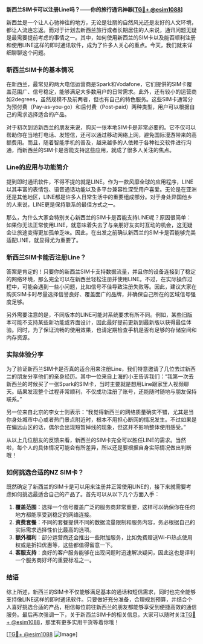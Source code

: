 **新西兰SIM卡可以注册Line吗？——你的旅行通讯神器[[TG💪+ @esim1088](https://t.me/s/esim1088)]**

新西兰是一个让人心驰神往的地方，无论是壮丽的自然风光还是友好的人文环境，都让人流连忘返。而对于计划去新西兰旅行或者长期居住的人来说，通讯问题无疑是最需要提前考虑的事情之一。其中，如何使用新西兰的SIM卡以及能否顺利注册和使用LINE这样的即时通讯软件，成为了许多人关心的重点。今天，我们就来详细聊聊这个问题。

### 新西兰SIM卡的基本情况

在新西兰，最常见的两大电信运营商是Spark和Vodafone，它们提供的SIM卡覆盖范围广、信号稳定，能够满足大多数用户的日常需求。此外，还有较小的运营商如2degrees，虽然规模不及前两者，但也有自己的特色服务。这些SIM卡通常分为预付费（Pay-as-you-go）和后付费（Post-paid）两种类型，用户可以根据自己的需求选择适合的产品。

对于初次到访新西兰的朋友来说，购买一张本地SIM卡是非常必要的。它不仅可以帮助你在当地打电话、发短信，还可以通过移动网络上网，避免国际漫游带来的高额费用。而且，随着智能手机的普及，越来越多的人依赖于各种社交软件进行沟通，而新西兰的SIM卡是否能支持这些应用，就成了很多人关注的焦点。

### Line的应用与功能简介

提到即时通讯软件，不得不提的就是LINE。作为一款风靡全球的应用程序，LINE以其丰富的表情包、语音通话功能以及多平台兼容性深受用户喜爱。无论是在亚洲还是其他地区，LINE都是许多人日常生活中的重要组成部分。对于身处异国他乡的人来说，LINE更是保持联系的最佳方式之一。

那么，为什么大家会特别关心新西兰的SIM卡是否能支持LINE呢？原因很简单：如果你无法正常使用LINE，就意味着失去了与亲朋好友实时互动的机会，这无疑会让旅途变得更加孤单乏味。因此，在出发之前确认新西兰的SIM卡是否能够完美适配LINE，就显得尤为重要了。

### 新西兰SIM卡能否注册Line？

答案是肯定的！只要你的新西兰SIM卡支持数据流量，并且你的设备连接到了稳定的网络环境，那么完全可以在新西兰轻松注册并使用LINE。不过，在实际操作过程中，可能会遇到一些小问题，比如信号不佳导致注册失败等。因此，建议大家在购买SIM卡时尽量选择信誉良好、覆盖面广的品牌，并确保自己所在的区域信号强度足够。

另外需要注意的是，不同版本的LINE可能对系统要求有所不同。例如，某些旧版本可能不支持某些新功能或界面设计，因此最好提前更新到最新版以获得最佳体验。同时，为了保证流畅的使用效果，也请定期检查手机是否有足够的存储空间和内存资源。

### 实际体验分享

为了验证新西兰SIM卡是否真的适合用来注册Line，我们特意邀请了几位去过新西兰的朋友分享他们的亲身经历。其中一位来自上海的小王告诉我们：“我第一次去新西兰的时候买了一张Spark的SIM卡，当时主要就是想用Line跟家里人视频聊天。结果发现整个过程非常顺利，不仅成功注册了账号，还能随时随地与朋友保持联系。”

另一位来自北京的李女士则表示：“我觉得新西兰的网络质量确实不错，尤其是当你身处城市中心或者热门景点附近时，根本不用担心断网的情况发生。不过如果是在偏远山区的话，偶尔会出现短暂掉线的现象，但这并不影响整体使用感受。”

从以上几位朋友的反馈来看，新西兰的SIM卡完全可以胜任LINE的需求。当然啦，每个人的具体情况可能会有所差异，所以还是要根据自身实际情况做出判断哦！

### 如何挑选合适的NZ SIM卡？

既然确定了新西兰的SIM卡是可以用来注册并正常使用LINE的，接下来就需要考虑如何挑选最适合自己的产品了。首先可以从以下几个方面入手：

1. **覆盖范围**：选择一个信号覆盖广泛的服务商非常重要，这样可以确保你在任何地方都能享受到稳定的网络连接。
2. **资费套餐**：不同的套餐提供不同的数据流量限制和服务内容，务必根据自己的实际需求选择性价比最高的选项。
3. **额外福利**：部分运营商还会推出一些附加服务，比如免费赠送Wi-Fi热点使用权或是折扣优惠等，这些都值得留意一下。
4. **客服支持**：良好的客户服务能够在出现问题时迅速解决疑问，因此这也是评判一个服务商好坏的重要标准之一。

### 结语

综上所述，新西兰的SIM卡不仅能够满足基本的通话和短信需求，同时也完全能够支持像LINE这样的即时通讯软件。只要做好充分准备，合理规划预算，并结合个人喜好挑选合适的产品，相信每位前往新西兰的朋友都能够享受到便捷高效的通信服务。最后再次强调一下，关于新西兰SIM卡的相关信息，大家可以随时关注[TG💪+ @esim1088](https://t.me/s/esim1088)，那里有更多实用干货等着你哦！

[[TG💪+ @esim1088](https://t.me/s/esim1088) ![Image](https://i.postimg.cc/4NQfJmqS/Snipaste-2025-05-13-00-14-12.png)]